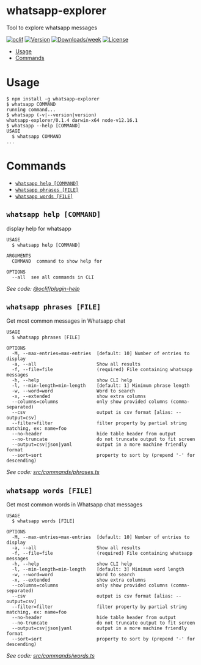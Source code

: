 whatsapp-explorer
=================

Tool to explore whatsapp messages

[![oclif](https://img.shields.io/badge/cli-oclif-brightgreen.svg)](https://oclif.io)
[![Version](https://img.shields.io/npm/v/whatsapp-explorer.svg)](https://npmjs.org/package/whatsapp-explorer)
[![Downloads/week](https://img.shields.io/npm/dw/whatsapp-explorer.svg)](https://npmjs.org/package/whatsapp-explorer)
[![License](https://img.shields.io/npm/l/whatsapp-explorer.svg)](https://github.com/stephengeller/whatsapp-explorer/blob/master/package.json)

<!-- toc -->
* [Usage](#usage)
* [Commands](#commands)
<!-- tocstop -->
# Usage
<!-- usage -->
```sh-session
$ npm install -g whatsapp-explorer
$ whatsapp COMMAND
running command...
$ whatsapp (-v|--version|version)
whatsapp-explorer/0.1.4 darwin-x64 node-v12.16.1
$ whatsapp --help [COMMAND]
USAGE
  $ whatsapp COMMAND
...
```
<!-- usagestop -->
# Commands
<!-- commands -->
* [`whatsapp help [COMMAND]`](#whatsapp-help-command)
* [`whatsapp phrases [FILE]`](#whatsapp-phrases-file)
* [`whatsapp words [FILE]`](#whatsapp-words-file)

## `whatsapp help [COMMAND]`

display help for whatsapp

```
USAGE
  $ whatsapp help [COMMAND]

ARGUMENTS
  COMMAND  command to show help for

OPTIONS
  --all  see all commands in CLI
```

_See code: [@oclif/plugin-help](https://github.com/oclif/plugin-help/blob/v3.0.0/src/commands/help.ts)_

## `whatsapp phrases [FILE]`

Get most common messages in Whatsapp chat

```
USAGE
  $ whatsapp phrases [FILE]

OPTIONS
  -M, --max-entries=max-entries  [default: 10] Number of entries to display
  -a, --all                      Show all results
  -f, --file=file                (required) File containing whatsapp messages
  -h, --help                     show CLI help
  -l, --min-length=min-length    [default: 1] Minimum phrase length
  -w, --word=word                Word to search
  -x, --extended                 show extra columns
  --columns=columns              only show provided columns (comma-separated)
  --csv                          output is csv format [alias: --output=csv]
  --filter=filter                filter property by partial string matching, ex: name=foo
  --no-header                    hide table header from output
  --no-truncate                  do not truncate output to fit screen
  --output=csv|json|yaml         output in a more machine friendly format
  --sort=sort                    property to sort by (prepend '-' for descending)
```

_See code: [src/commands/phrases.ts](https://github.com/stephengeller/whatsapp-explorer/blob/v0.1.4/src/commands/phrases.ts)_

## `whatsapp words [FILE]`

Get most common words in Whatsapp chat messages

```
USAGE
  $ whatsapp words [FILE]

OPTIONS
  -M, --max-entries=max-entries  [default: 10] Number of entries to display
  -a, --all                      Show all results
  -f, --file=file                (required) File containing whatsapp messages
  -h, --help                     show CLI help
  -l, --min-length=min-length    [default: 3] Minimum word length
  -w, --word=word                Word to search
  -x, --extended                 show extra columns
  --columns=columns              only show provided columns (comma-separated)
  --csv                          output is csv format [alias: --output=csv]
  --filter=filter                filter property by partial string matching, ex: name=foo
  --no-header                    hide table header from output
  --no-truncate                  do not truncate output to fit screen
  --output=csv|json|yaml         output in a more machine friendly format
  --sort=sort                    property to sort by (prepend '-' for descending)
```

_See code: [src/commands/words.ts](https://github.com/stephengeller/whatsapp-explorer/blob/v0.1.4/src/commands/words.ts)_
<!-- commandsstop -->
